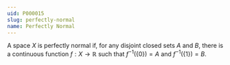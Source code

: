 ```yaml
---
uid: P000015
slug: perfectly-normal
name: Perfectly Normal
---
```

A space $X$ is perfectly normal if, for any disjoint closed sets $A$ and $B$, there is a continuous function $f: X \rightarrow \mathbb{R}$ such that $f^{-1}(\{0\}) = A$ and $f^{-1}(\{1\}) = B$.

